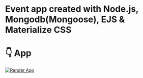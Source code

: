 # Event app created with Node.js, Mongodb(Mongoose), EJS & Materialize CSS

# 👇 App 
[![Render App](https://render.com/favicon-32x32.png?v=4ab9a3fc5e06e2253bb579a9609a1ecc)](https://event-app-hwp3.onrender.com/get-events)

